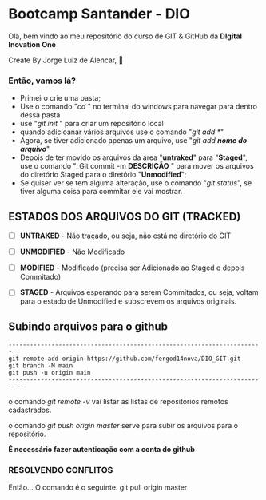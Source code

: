 # Bootcamp Santander - DIO

Olá, bem vindo ao meu repositório do curso de GIT & GitHub da **DIgital Inovation One**

Create By Jorge Luiz de Alencar, :eagle:



### Então, vamos lá?

- Primeiro crie uma pasta;
- Use o comando "_cd_ " no terminal do windows para navegar para dentro dessa pasta
- use "_git init_ " para criar um repositório local
- quando adicioanar vários arquivos use o comando "_git add *_"
- Agora, se tiver adicionado apenas um arquivo, use "_git add **nome do arquivo**_"
- Depois de ter movido os arquivos da área "**untraked**" para "**Staged**", use o comando "_Git commit -m **DESCRIÇÃO** " para mover os arquivos do diretório Staged para o diretório "**Unmodified**";
- Se quiser ver se tem alguma alteração, use o comando "_git status_", se tiver alguma coisa para commitar ele vai mostrar.



## ESTADOS DOS ARQUIVOS DO GIT (TRACKED)

- [ ] **UNTRAKED** - Não traçado, ou seja, não está no diretório do GIT
- [ ] **UNMODIFIED** - Não Modificado
- [ ] **MODIFIED** - Modificado (precisa ser Adicionado ao Staged e depois Commitado)
- [ ] **STAGED** - Arquivos esperando para serem Commitados, ou seja, voltam para o estado de Unmodified e subscrevem os arquivos originais. 



## Subindo arquivos para o github

```
-----------------------------------------------------------------------
git remote add origin https://github.com/fergod14nova/DIO_GIT.git
git branch -M main
git push -u origin main
---------------------------------------------------------------------------
```

o comando _git remote -v_ vai listar as listas de repositórios remotos cadastrados.

o comando _git push origin master_ serve para subir os arquivos para o repositório. 

**É necessário fazer autenticação com a conta do github**



### RESOLVENDO CONFLITOS

Então... O comando é o seguinte. git pull origin master


